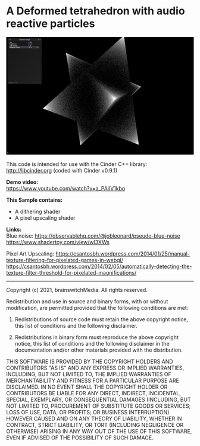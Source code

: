 # A Deformed tetrahedron with audio reactive particles

![hoofeli03](https://github.com/brainswitchMedia/Cinder-Samples/blob/master/dithering/picreadme.jpg)

This code is intended for use with the Cinder C++ library: http://libcinder.org (coded with Cinder v0.9.1)

**Demo video:**  
https://www.youtube.com/watch?v=a_PAilV1kbo

**This Sample contains:**  
* A dithering shader
* A pixel upscaling shader

**Links:**  
Blue noise:
https://observablehq.com/@jobleonard/pseudo-blue-noise
https://www.shadertoy.com/view/wl3XWs

Pixel Art Upscaling:
https://csantosbh.wordpress.com/2014/01/25/manual-texture-filtering-for-pixelated-games-in-webgl/
https://csantosbh.wordpress.com/2014/02/05/automatically-detecting-the-texture-filter-threshold-for-pixelated-magnifications/

----------------------------------------------------------------------------------

Copyright (c) 2021, brainswitchMedia. All rights reserved.

Redistribution and use in source and binary forms, with or without
modification, are permitted provided that the following conditions are met:

1. Redistributions of source code must retain the above copyright notice, this
   list of conditions and the following disclaimer.

2. Redistributions in binary form must reproduce the above copyright notice,
   this list of conditions and the following disclaimer in the documentation
   and/or other materials provided with the distribution.

THIS SOFTWARE IS PROVIDED BY THE COPYRIGHT HOLDERS AND CONTRIBUTORS "AS IS"
AND ANY EXPRESS OR IMPLIED WARRANTIES, INCLUDING, BUT NOT LIMITED TO, THE
IMPLIED WARRANTIES OF MERCHANTABILITY AND FITNESS FOR A PARTICULAR PURPOSE ARE
DISCLAIMED. IN NO EVENT SHALL THE COPYRIGHT HOLDER OR CONTRIBUTORS BE LIABLE
FOR ANY DIRECT, INDIRECT, INCIDENTAL, SPECIAL, EXEMPLARY, OR CONSEQUENTIAL
DAMAGES (INCLUDING, BUT NOT LIMITED TO, PROCUREMENT OF SUBSTITUTE GOODS OR
SERVICES; LOSS OF USE, DATA, OR PROFITS; OR BUSINESS INTERRUPTION) HOWEVER
CAUSED AND ON ANY THEORY OF LIABILITY, WHETHER IN CONTRACT, STRICT LIABILITY,
OR TORT (INCLUDING NEGLIGENCE OR OTHERWISE) ARISING IN ANY WAY OUT OF THE USE
OF THIS SOFTWARE, EVEN IF ADVISED OF THE POSSIBILITY OF SUCH DAMAGE.
